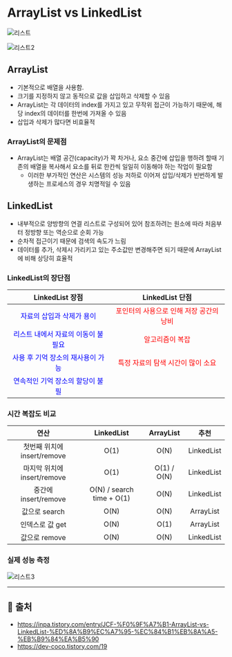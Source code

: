 # ArrayList vs LinkedList
![리스트](https://github.com/mkyoung24/Algorithm/assets/103173521/aedc7c17-6bca-4769-9cba-46d09a4bc535)

![리스트2](https://github.com/mkyoung24/Algorithm/assets/103173521/7402d3f1-25a6-4595-b587-60eb92905595)


## ArrayList
- 기본적으로 배열을 사용함.
- 크기를 지정하지 않고 동적으로 값을 삽입하고 삭제할 수 있음
- ArrayList는 각 데이터의 index를 가지고 있고 무작위 접근이 가능하기 때문에, 해당 index의 데이터를 한번에 가져올 수 있음
- 삽입과 삭제가 많다면 비효율적

### ArrayList의 문제점
- ArrayList는 배열 공간(capacity)가 꽉 차거나, 요소 중간에 삽입을 행하려 할때 기존의 배열을 복사해서 요소를 뒤로 한칸씩 일일히 이동해야 하는 작업이 필요함
    - 이러한 부가적인 연산은 시스템의 성능 저하로 이어져 삽입/삭제가 빈번하게 발생하는 프로세스의 경우 치명적일 수 있음


## LinkedList
- 내부적으로 양방향의 연결 리스트로 구성되어 있어 참조하려는 원소에 따라 처음부터 정방향 또는 역순으로 순회 가능
- 순차적 접근이기 때문에 검색의 속도가 느림
- 데이터를 추가, 삭제시 가리키고 있는 주소값만 변경해주면 되기 때문에 ArrayList에 비해 상당히 효율적

### LinkedList의 장단점
|LinkedList 장점|LinkedList 단점|
|:---:|:---:|
|<span style="color:blue">자료의 삽입과 삭제가 용이</span>|<span style="color:red">포인터의 사용으로 인해 저장 공간의 낭비</span>|
|<span style="color:blue">리스트 내에서 자료의 이동이 불필요</span>|<span style="color:red">알고리즘이 복잡</span>|
|<span style="color:blue">사용 후 기억 장소의 재사용이 가능</span>|<span style="color:red">특정 자료의 탐색 시간이 많이 소요</span>|
|<span style="color:blue">연속적인 기억 장소의 할당이 불필</span>||


### 시간 복잡도 비교
|연산|LinkedList|ArrayList|추천|
|:---:|:---:|:---:|:---:|
|첫번째 위치에 insert/remove|O(1)|O(N)|LinkedList|
|마지막 위치에 insert/remove|O(1)|O(1) / O(N)|LinkedList|
|중간에 insert/remove|O(N) / search time + O(1)|O(N)|LinkedList|
|값으로 search|O(N)|O(N)|ArrayList|
|인덱스로 값 get|O(N)|O(1)|ArrayList|
|값으로 remove|O(N)|O(N)|LinkedList|


### 실제 성능 측정

![리스트3](https://github.com/mkyoung24/Algorithm/assets/103173521/b4451007-808a-4f10-9d01-d0413f9743d3)


***
## :file_folder: 출처
- <https://inpa.tistory.com/entry/JCF-%F0%9F%A7%B1-ArrayList-vs-LinkedList-%ED%8A%B9%EC%A7%95-%EC%84%B1%EB%8A%A5-%EB%B9%84%EA%B5%90>
- <https://dev-coco.tistory.com/19>
